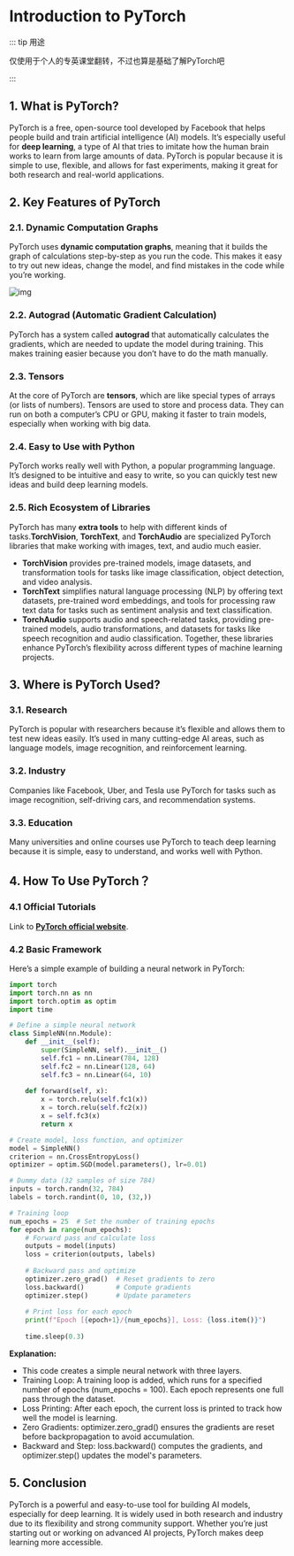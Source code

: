 # Introduction to PyTorch

::: tip 用途

仅使用于个人的专英课堂翻转，不过也算是基础了解PyTorch吧

:::

## 1. What is PyTorch?

PyTorch is a free, open-source tool developed by Facebook that helps people build and train artificial intelligence (AI) models. It’s especially useful for **deep learning**, a type of AI that tries to imitate how the human brain works to learn from large amounts of data. PyTorch is popular because it is simple to use, flexible, and allows for fast experiments, making it great for both research and real-world applications.

## 2. Key Features of PyTorch

### 2.1. **Dynamic Computation Graphs**

PyTorch uses **dynamic computation graphs**, meaning that it builds the graph of calculations step-by-step as you run the code. This makes it easy to try out new ideas, change the model, and find mistakes in the code while you’re working.

![img](https://coderethan-1327000741.cos.ap-chengdu.myqcloud.com/blog-pics/torch%E5%8A%A8%E6%80%81%E5%9B%BE.gif)

### 2.2. **Autograd (Automatic Gradient Calculation)**

PyTorch has a system called **autograd** that automatically calculates the gradients, which are needed to update the model during training. This makes training easier because you don’t have to do the math manually.

### 2.3. **Tensors**

At the core of PyTorch are **tensors**, which are like special types of arrays (or lists of numbers). Tensors are used to store and process data. They can run on both a computer’s CPU or GPU, making it faster to train models, especially when working with big data.

### 2.4. **Easy to Use with Python**

PyTorch works really well with Python, a popular programming language. It’s designed to be intuitive and easy to write, so you can quickly test new ideas and build deep learning models.

### 2.5. **Rich Ecosystem of Libraries**

PyTorch has many **extra tools** to help with different kinds of tasks.**TorchVision**, **TorchText**, and **TorchAudio** are specialized PyTorch libraries that make working with images, text, and audio much easier. 

- **TorchVision** provides pre-trained models, image datasets, and transformation tools for tasks like image classification, object detection, and video analysis. 
- **TorchText** simplifies natural language processing (NLP) by offering text datasets, pre-trained word embeddings, and tools for processing raw text data for tasks such as sentiment analysis and text classification.
-  **TorchAudio** supports audio and speech-related tasks, providing pre-trained models, audio transformations, and datasets for tasks like speech recognition and audio classification. Together, these libraries enhance PyTorch’s flexibility across different types of machine learning projects.

## 3. Where is PyTorch Used?

### 3.1. **Research**

PyTorch is popular with researchers because it’s flexible and allows them to test new ideas easily. It’s used in many cutting-edge AI areas, such as language models, image recognition, and reinforcement learning.

### 3.2. **Industry**

Companies like Facebook, Uber, and Tesla use PyTorch for tasks such as image recognition, self-driving cars, and recommendation systems.

### 3.3. **Education**

Many universities and online courses use PyTorch to teach deep learning because it is simple, easy to understand, and works well with Python.

## 4. How To Use PyTorch？

### 4.1 Official Tutorials

Link to [**PyTorch official website**](https://pytorch.org/).

### 4.2 Basic Framework

Here’s a simple example of building a neural network in PyTorch:

```python
import torch
import torch.nn as nn
import torch.optim as optim
import time 

# Define a simple neural network
class SimpleNN(nn.Module):
    def __init__(self):
        super(SimpleNN, self).__init__()
        self.fc1 = nn.Linear(784, 128)
        self.fc2 = nn.Linear(128, 64)
        self.fc3 = nn.Linear(64, 10)
        
    def forward(self, x):
        x = torch.relu(self.fc1(x))
        x = torch.relu(self.fc2(x))
        x = self.fc3(x)
        return x

# Create model, loss function, and optimizer
model = SimpleNN()
criterion = nn.CrossEntropyLoss()
optimizer = optim.SGD(model.parameters(), lr=0.01)

# Dummy data (32 samples of size 784)
inputs = torch.randn(32, 784)
labels = torch.randint(0, 10, (32,))

# Training loop
num_epochs = 25  # Set the number of training epochs
for epoch in range(num_epochs):
    # Forward pass and calculate loss
    outputs = model(inputs)
    loss = criterion(outputs, labels)
    
    # Backward pass and optimize
    optimizer.zero_grad()  # Reset gradients to zero
    loss.backward()        # Compute gradients
    optimizer.step()       # Update parameters
    
    # Print loss for each epoch
    print(f"Epoch [{epoch+1}/{num_epochs}], Loss: {loss.item()}")
    
    time.sleep(0.3)
```

 **Explanation:**

- This code creates a simple neural network with three layers.
- Training Loop: A training loop is added, which runs for a specified number of epochs (num_epochs = 100). Each epoch represents one full pass through the dataset.
- Loss Printing: After each epoch, the current loss is printed to track how well the model is learning.
- Zero Gradients: optimizer.zero_grad() ensures the gradients are reset before backpropagation to avoid accumulation.
- Backward and Step: loss.backward() computes the gradients, and optimizer.step() updates the model's parameters.
## 5. Conclusion

PyTorch is a powerful and easy-to-use tool for building AI models, especially for deep learning. It is widely used in both research and industry due to its flexibility and strong community support. Whether you’re just starting out or working on advanced AI projects, PyTorch makes deep learning more accessible.